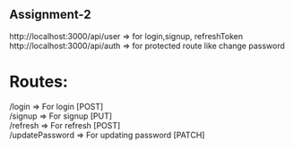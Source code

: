## Assignment-2

http://localhost:3000/api/user => for login,signup, refreshToken  
http://localhost:3000/api/auth => for protected route like change password

# Routes:

/login => For login [POST]  
/signup => For signup [PUT]  
/refresh => For refresh [POST]  
/updatePassword => For updating password [PATCH]
